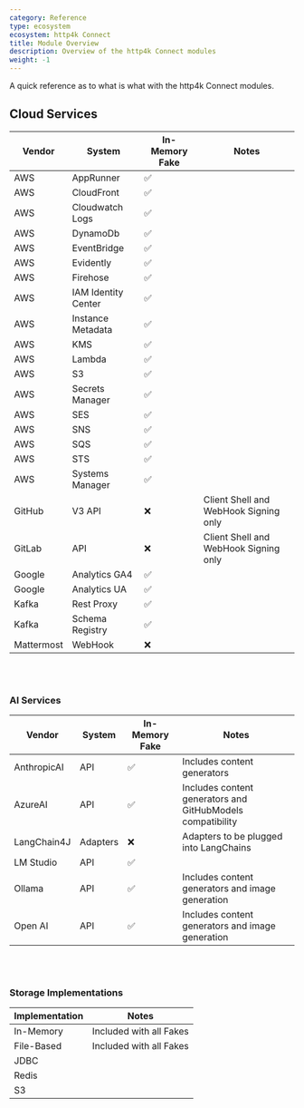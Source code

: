 ```yaml
---
category: Reference
type: ecosystem
ecosystem: http4k Connect
title: Module Overview
description: Overview of the http4k Connect modules
weight: -1
---
```


A quick reference as to what is what with the http4k Connect modules.

## Cloud Services

| Vendor     | System              | In-Memory Fake | Notes                                 |
|------------|---------------------|----------------|---------------------------------------|
| AWS        | AppRunner           | ✅              |                                       |
| AWS        | CloudFront          | ✅              |                                       |
| AWS        | Cloudwatch Logs     | ✅              |                                       |
| AWS        | DynamoDb            | ✅              |                                       |
| AWS        | EventBridge         | ✅              |                                       |
| AWS        | Evidently           | ✅              |                                       |
| AWS        | Firehose            | ✅              |                                       |
| AWS        | IAM Identity Center | ✅              |                                       |
| AWS        | Instance Metadata   | ✅              |                                       |
| AWS        | KMS                 | ✅              |                                       |
| AWS        | Lambda              | ✅              |                                       |
| AWS        | S3                  | ✅              |                                       |
| AWS        | Secrets Manager     | ✅              |                                       |
| AWS        | SES                 | ✅              |                                       |
| AWS        | SNS                 | ✅              |                                       |
| AWS        | SQS                 | ✅              |                                       |
| AWS        | STS                 | ✅              |                                       |
| AWS        | Systems Manager     | ✅              |                                       |
| GitHub     | V3 API              | ❌              | Client Shell and WebHook Signing only |
| GitLab     | API                 | ❌              | Client Shell and WebHook Signing only |
| Google     | Analytics GA4       | ✅              |                                       |
| Google     | Analytics UA        | ✅              |                                       |
| Kafka      | Rest Proxy          | ✅              |                                       |
| Kafka      | Schema Registry     | ✅              |                                       |
| Mattermost | WebHook             | ❌              |                                       |

<br/>
<br/>

### AI Services

| Vendor      | System   | In-Memory Fake | Notes                                                      |
|-------------|----------|----------------|------------------------------------------------------------|
| AnthropicAI | API      | ✅              | Includes content generators                                |
| AzureAI     | API      | ✅              | Includes content generators and GitHubModels compatibility |
| LangChain4J | Adapters | ❌              | Adapters to be plugged into LangChains                     |
| LM Studio   | API      | ✅              |                                                            |
| Ollama      | API      | ✅              | Includes content generators and image generation           |
| Open AI     | API      | ✅              | Includes content generators and image generation           |

<br/>
<br/>

### Storage Implementations

| Implementation | Notes                   |
|----------------|-------------------------|
| In-Memory      | Included with all Fakes |
| File-Based     | Included with all Fakes |
| JDBC           |                         |
| Redis          |                         |
| S3             |                         |
